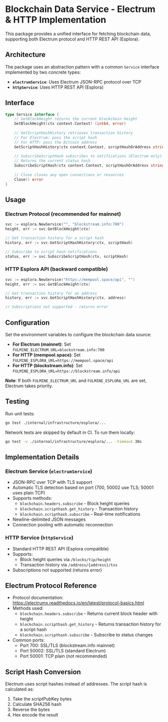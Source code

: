 # Blockchain Data Service - Electrum & HTTP Implementation

This package provides a unified interface for fetching blockchain data, supporting both Electrum protocol and HTTP REST API (Esplora).

## Architecture

The package uses an abstraction pattern with a common `Service` interface implemented by two concrete types:
- **`electrumService`**: Uses Electrum JSON-RPC protocol over TCP
- **`httpService`**: Uses HTTP REST API (Esplora)

## Interface

```go
type Service interface {
    // GetBlockHeight returns the current blockchain height
    GetBlockHeight(ctx context.Context) (int64, error)
    
    // GetScriptHashHistory retrieves transaction history
    // For Electrum: pass the script hash
    // For HTTP: pass the Bitcoin address
    GetScriptHashHistory(ctx context.Context, scriptHashOrAddress string) ([]TransactionItem, error)
    
    // SubscribeScriptHash subscribes to notifications (Electrum only)
    // Returns the current status hash
    SubscribeScriptHash(ctx context.Context, scriptHashOrAddress string) (string, error)
    
    // Close closes any open connections or resources
    Close() error
}
```

## Usage

### Electrum Protocol (recommended for mainnet)
```go
svc := esplora.NewService("", "blockstream.info:700")
height, err := svc.GetBlockHeight(ctx)

// Get transaction history for a script hash
history, err := svc.GetScriptHashHistory(ctx, scriptHash)

// Subscribe to script hash notifications
status, err := svc.SubscribeScriptHash(ctx, scriptHash)
```

### HTTP Esplora API (backward compatible)
```go
svc := esplora.NewService("https://mempool.space/api", "")
height, err := svc.GetBlockHeight(ctx)

// Get transaction history for an address
history, err := svc.GetScriptHashHistory(ctx, address)

// Subscriptions not supported - returns error
```

## Configuration

Set the environment variables to configure the blockchain data source:

- **For Electrum (mainnet)**: Set `FULMINE_ELECTRUM_URL=blockstream.info:700`
- **For HTTP (mempool.space)**: Set `FULMINE_ESPLORA_URL=https://mempool.space/api`
- **For HTTP (blockstream.info)**: Set `FULMINE_ESPLORA_URL=https://blockstream.info/api`

**Note**: If both `FULMINE_ELECTRUM_URL` and `FULMINE_ESPLORA_URL` are set, Electrum takes priority.

## Testing

Run unit tests:
```bash
go test ./internal/infrastructure/esplora/...
```

Network tests are skipped by default in CI. To run them locally:
```bash
go test -v ./internal/infrastructure/esplora/... -timeout 30s
```

## Implementation Details

### Electrum Service (`electrumService`)
- JSON-RPC over TCP with TLS support
- Automatic TLS detection based on port (700, 50002 use TLS; 50001 uses plain TCP)
- Supports methods:
  - `blockchain.headers.subscribe` - Block height queries
  - `blockchain.scripthash.get_history` - Transaction history
  - `blockchain.scripthash.subscribe` - Real-time notifications
- Newline-delimited JSON messages
- Connection pooling with automatic reconnection

### HTTP Service (`httpService`)
- Standard HTTP REST API (Esplora compatible)
- Supports:
  - Block height queries via `/blocks/tip/height`
  - Transaction history via `/address/{address}/txs`
- Subscriptions not supported (returns error)

## Electrum Protocol Reference

- Protocol documentation: https://electrumx.readthedocs.io/en/latest/protocol-basics.html
- Methods used:
  - `blockchain.headers.subscribe` - Returns current block header with height
  - `blockchain.scripthash.get_history` - Returns transaction history for a script hash
  - `blockchain.scripthash.subscribe` - Subscribe to status changes
- Common ports:
  - Port 700: SSL/TLS (blockstream.info mainnet)
  - Port 50002: SSL/TLS (standard Electrum)
  - Port 50001: TCP plain (not recommended)

## Script Hash Conversion

Electrum uses script hashes instead of addresses. The script hash is calculated as:
1. Take the scriptPubKey bytes
2. Calculate SHA256 hash
3. Reverse the bytes
4. Hex encode the result
